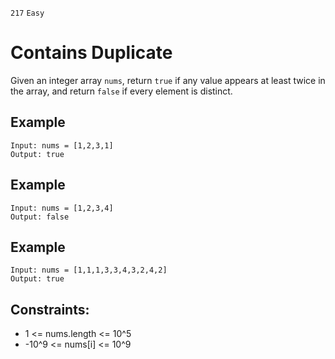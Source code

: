`217` `Easy`

# Contains Duplicate

Given an integer array `nums`, return `true` if any value appears at least twice in the array, and return `false` if every element is distinct.


## Example

```
Input: nums = [1,2,3,1]
Output: true
```

## Example

```
Input: nums = [1,2,3,4]
Output: false
```

## Example

```
Input: nums = [1,1,1,3,3,4,3,2,4,2]
Output: true
```

## Constraints:

- 1 <= nums.length <= 10^5
- -10^9 <= nums[i] <= 10^9

